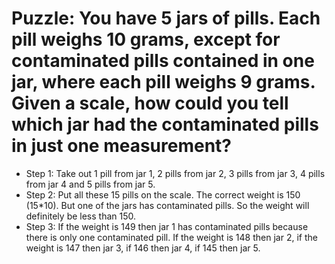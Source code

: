 # Puzzle: You have 5 jars of pills. Each pill weighs 10 grams, except for contaminated pills contained in one jar, where each pill weighs 9 grams. Given a scale, how could you tell which jar had the contaminated pills in just one measurement?

- Step 1: Take out 1 pill from jar 1, 2 pills from jar 2, 3 pills from jar 3, 4 pills from jar 4 and 5 pills from jar 5.
- Step 2: Put all these 15 pills on the scale. The correct weight is 150 (15\*10). But one of the jars has contaminated pills. So the weight will definitely be less than 150.
- Step 3: If the weight is 149 then jar 1 has contaminated pills because there is only one contaminated pill. If the weight is 148 then jar 2, if the weight is 147 then jar 3, if 146 then jar 4, if 145 then jar 5.
